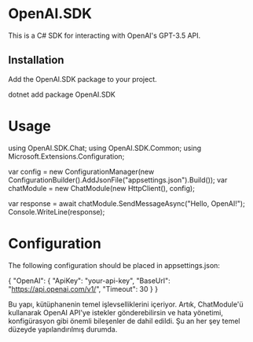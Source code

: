 ﻿# OpenAI.SDK

This is a C# SDK for interacting with OpenAI's GPT-3.5 API.

## Installation

Add the OpenAI.SDK package to your project.

dotnet add package OpenAI.SDK

# Usage

using OpenAI.SDK.Chat;
using OpenAI.SDK.Common;
using Microsoft.Extensions.Configuration;

var config = new ConfigurationManager(new ConfigurationBuilder().AddJsonFile("appsettings.json").Build());
var chatModule = new ChatModule(new HttpClient(), config);

var response = await chatModule.SendMessageAsync("Hello, OpenAI!");
Console.WriteLine(response);

# Configuration
The following configuration should be placed in appsettings.json:

{
  "OpenAI": {
    "ApiKey": "your-api-key",
    "BaseUrl": "https://api.openai.com/v1/",
    "Timeout": 30
  }
}

Bu yapı, kütüphanenin temel işlevselliklerini içeriyor. Artık, ChatModule'ü kullanarak OpenAI API'ye istekler gönderebilirsin ve hata yönetimi, konfigürasyon gibi önemli bileşenler de dahil edildi. Şu an her şey temel düzeyde yapılandırılmış durumda. 

